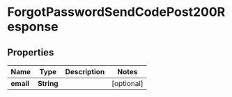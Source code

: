 

# ForgotPasswordSendCodePost200Response


## Properties

| Name | Type | Description | Notes |
|------------ | ------------- | ------------- | -------------|
|**email** | **String** |  |  [optional] |




